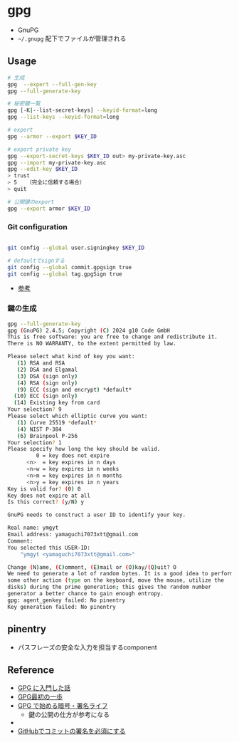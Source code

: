 # gpg

* GnuPG
* `~/.gnupg` 配下でファイルが管理される

## Usage

```sh
# 生成
gpg  --expert --full-gen-key
gpg --full-generate-key

# 秘密鍵一覧
gpg [-K|--list-secret-keys] --keyid-format=long
gpg --list-keys --keyid-format=long

# export
gpg --armor --export $KEY_ID

# export private key
gpg --export-secret-keys $KEY_ID out> my-private-key.asc
gpg --import my-private-key.asc
gpg --edit-key $KEY_ID
> trust
> 5   （完全に信頼する場合）
> quit

# 公開鍵のexport
gpg --export armor $KEY_ID
```

### Git configuration

```sh

git config --global user.signingkey $KEY_ID

# defaultでsignする
git config --global commit.gpgsign true
git config --global tag.gpgSign true
```

* [参考](https://qiita.com/shun-shobon/items/a944416bebb6207016fb)

### 鍵の生成

```sh
gpg --full-generate-key
gpg (GnuPG) 2.4.5; Copyright (C) 2024 g10 Code GmbH
This is free software: you are free to change and redistribute it.
There is NO WARRANTY, to the extent permitted by law.

Please select what kind of key you want:
   (1) RSA and RSA
   (2) DSA and Elgamal
   (3) DSA (sign only)
   (4) RSA (sign only)
   (9) ECC (sign and encrypt) *default*
  (10) ECC (sign only)
  (14) Existing key from card
Your selection? 9
Please select which elliptic curve you want:
   (1) Curve 25519 *default*
   (4) NIST P-384
   (6) Brainpool P-256
Your selection? 1
Please specify how long the key should be valid.
         0 = key does not expire
      <n>  = key expires in n days
      <n>w = key expires in n weeks
      <n>m = key expires in n months
      <n>y = key expires in n years
Key is valid for? (0) 0
Key does not expire at all
Is this correct? (y/N) y

GnuPG needs to construct a user ID to identify your key.

Real name: ymgyt
Email address: yamaguchi7073xtt@gmail.com
Comment:
You selected this USER-ID:
    "ymgyt <yamaguchi7073xtt@gmail.com>"

Change (N)ame, (C)omment, (E)mail or (O)kay/(Q)uit? O
We need to generate a lot of random bytes. It is a good idea to perform
some other action (type on the keyboard, move the mouse, utilize the
disks) during the prime generation; this gives the random number
generator a better chance to gain enough entropy.
gpg: agent_genkey failed: No pinentry
Key generation failed: No pinentry
```

## pinentry

* パスフレーズの安全な入力を担当するcomponent

## Reference

* [GPG に入門した話](https://qiita.com/kino-ma/items/c5679997293cbbd34b34)
* [GPG最初の一歩](https://tokyodebian-team.pages.debian.net/html2008/debianmeetingresume200803-kansaise4.html)
* [GPG で始める暗号・署名ライフ](https://blog.livewing.net/gpg-life)
  * 鍵の公開の仕方が参考になる
* [](https://www.math.s.chiba-u.ac.jp/~matsu/gpg/index.html)
* [GitHubでコミットの署名を必須にする](https://blog.lufia.org/entry/2025/03/16/195658)
